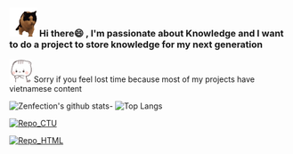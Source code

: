 ### <img title="" src="https://raw.githubusercontent.com/Zenfection/Image/master/2021/06/08-15-27-06-cat_ready.gif" alt="cat_ready.gif" width="50"> Hi there😄 , I'm passionate about Knowledge and I want to do a project to store knowledge for my next generation

<img title="" src="https://raw.githubusercontent.com/Zenfection/Image/master/2021/06/08-15-32-30-erm-fingers.gif" alt="erm-fingers.gif" width="40"> Sorry if you feel lost time because most of my projects have vietnamese content

![Zenfection's github stats](https://github-readme-stats.vercel.app/api?username=Zenfection1412&show_icons=true&theme=tokyonight)- ![Top Langs](https://github-readme-stats.vercel.app/api/top-langs/?username=Zenfection1412&langs_count=8&show_icons=true&theme=tokyonight)

[![Repo_CTU](https://github-readme-stats.vercel.app/api/pin/?username=Zenfection&langs_count=8&repo=CTU&cache_seconds=2000&how_icons=true&theme=dracula)](https://github.com/Zenfection/CTU) 

[![Repo_HTML](https://github-readme-stats.vercel.app/api/pin/?username=Zenfection&repo=HTML&cache_seconds=2000&how_icons=true&theme=dracula)](https://github.com/Zenfection/HTML)